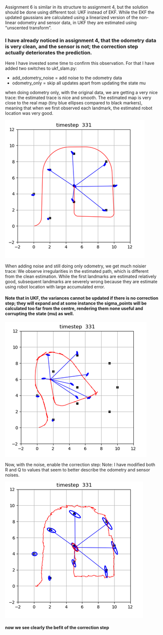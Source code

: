 Assignment 6 is similar in its structure to assignment 4, but the solution should be done using different tool: UKF instead of EKF.
While the EKF the updated gaussians are calculated using a linearized version of the non-linear odometry and sensor data, in UKF they are estimated using “unscented transform”.

### I have already noticed in assignment 4, that the odometry data is very clean, and the sensor is not; the correction step actually deteriorates the prediction.

Here I have invested some time to confirm this observation.
For that I have added two switches to ukf_slam.py:
* add_odometry_noise = add noise to the odometry data
* odometry_only = skip all updates apart from updating the state mu 

when doing odometry only, with the original data, we are getting a very nice trace:
the estimated trace is nice and smooth. The estimated map is very close to the real map (tiny blue ellipses compared to black markers), meaning that when we 
first observed each landmark, the estimated robot location was very good.

![Alt text](https://github.com/menashe-soffer/ROBOT-MAPPING-assignment-solutions/blob/main/assignment%206/plots/eku_330_clean.png)


When adding noise and still doing only odometry, we get much noisier trace:
We observe irregularities in the estimated path, which is different from the clean estimation. While the first landmarks are estimated relatively good, subsequent landmarks are severely wrong because they are estimate using robot location with large accumulated error.
#### Note that in UKF, the variances cannot be updated if there is no correction step; they will expand and at some instance the sigma_points will be calculated too far from the centre, rendering them none useful and corrupting the state (mu) as well.

![Alt text](https://github.com/menashe-soffer/ROBOT-MAPPING-assignment-solutions/blob/main/assignment%206/plots/eku_330_noisy.png)


Now, with the noise, enable the correction step:
Note: I have modified both R and Q to values that seem to better describe the odometry and sensor noises.

![Alt text](https://github.com/menashe-soffer/ROBOT-MAPPING-assignment-solutions/blob/main/assignment%206/plots/eku_330.png)


#### now we see clearly the befit of the correction step
